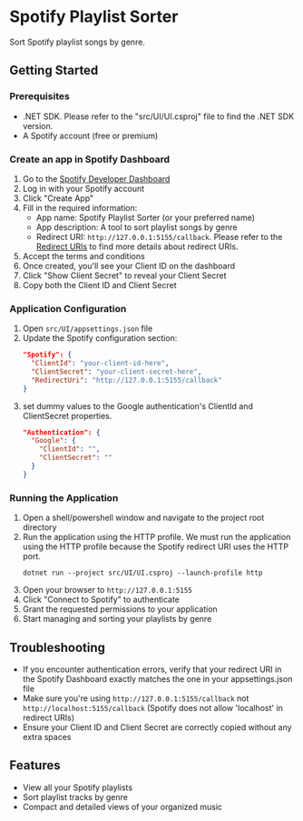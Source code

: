 # Spotify Playlist Sorter

Sort Spotify playlist songs by genre.

## Getting Started

### Prerequisites

- .NET SDK. Please refer to the "src/UI/UI.csproj" file to find the .NET SDK version.
- A Spotify account (free or premium)

### Create an app in Spotify Dashboard

1. Go to the [Spotify Developer Dashboard](https://developer.spotify.com/dashboard)
2. Log in with your Spotify account
3. Click "Create App"
4. Fill in the required information:
    - App name: Spotify Playlist Sorter (or your preferred name)
    - App description: A tool to sort playlist songs by genre
    - Redirect URI: `http://127.0.0.1:5155/callback`. Please refer to the [Redirect URIs](https://developer.spotify.com/documentation/web-api/concepts/redirect_uri) to find more details about redirect URIs.
5. Accept the terms and conditions
6. Once created, you'll see your Client ID on the dashboard
7. Click "Show Client Secret" to reveal your Client Secret
8. Copy both the Client ID and Client Secret

### Application Configuration

1. Open `src/UI/appsettings.json` file
2. Update the Spotify configuration section:
   ```json
   "Spotify": {
     "ClientId": "your-client-id-here",
     "ClientSecret": "your-client-secret-here",
     "RedirectUri": "http://127.0.0.1:5155/callback"
   }
   ```
3. set dummy values to the Google authentication's ClientId and ClientSecret properties.
   ```json
   "Authentication": {
     "Google": {
       "ClientId": "",
       "ClientSecret": ""
     }
   }
   ```

### Running the Application

1. Open a shell/powershell window and navigate to the project root directory
2. Run the application using the HTTP profile. We must run the application using the HTTP profile because the Spotify redirect URI uses the HTTP port.
   ```
   dotnet run --project src/UI/UI.csproj --launch-profile http
   ```
3. Open your browser to `http://127.0.0.1:5155`
4. Click "Connect to Spotify" to authenticate
5. Grant the requested permissions to your application
6. Start managing and sorting your playlists by genre

## Troubleshooting

- If you encounter authentication errors, verify that your redirect URI in the Spotify Dashboard exactly matches the one in your appsettings.json file
- Make sure you're using `http://127.0.0.1:5155/callback` not `http://localhost:5155/callback` (Spotify does not allow 'localhost' in redirect URIs)
- Ensure your Client ID and Client Secret are correctly copied without any extra spaces

## Features

- View all your Spotify playlists
- Sort playlist tracks by genre
- Compact and detailed views of your organized music
